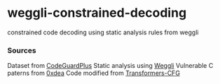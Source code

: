 # weggli-constrained-decoding
constrained code decoding using static analysis rules from weggli


### Sources

Dataset from [CodeGuardPlus](https://github.com/CodeGuardPlus/CodeGuardPlus/tree/main)
Static analysis using [Weggli](https://github.com/weggli-rs/weggli)
Vulnerable C paterns from [0xdea](https://github.com/0xdea/weggli-patterns)
Code modified from [Transformers-CFG](https://github.com/epfl-dlab/transformers-CFG)
